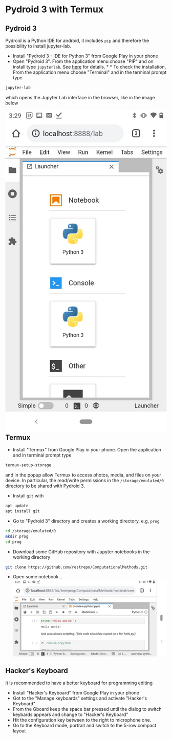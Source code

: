 # Pydroid 3 with Termux
## Pydroid 3
Pydroid is a Python IDE for android, it includes `pip` and therefore the possibility to install jupyter-lab. 

* Install "Pydroid 3 - IDE for Python 3" from Google Play in your phone
* Open "Pydroid 3". From the application menu choose "PIP" and on install type `jupyterlab`. See [here](https://stackoverflow.com/a/51581309/2268280) for details. * * To check the installation, From the application menu choose "Terminal" and in the terminal prompt type
```bash
jupyter-lab
```
which opens the Jupyter Lab interface in the browser, like in the image below

<div style="float: right;width=100;" markdown="1">
<img src="https://github.com/restrepo/pydroid_with_termux/raw/main/img/chrome.jpeg" />
</div>

## Termux
* Install "Termux" from Google Play in your phone. Open the application and in terminal prompt type
```bash
termux-setup-storage
```
and in the popup allow Termux to access photos, media, and files on your device.
In particular, the read/write permissions in the `/storage/emulated/0` directory to be shared with Pydroid 3.

* Install `git` with
```bash
apt update
apt install git
```
* Go to "Pydroid 3" directory and creates a working directory, e.g, `prog`
```bash
cd /storage/emulated/0
mkdir prog
cd prog
```

* Download some GitHub repository with Jupyter notebooks in the working directory
```bash
git clone https://github.com/restrepo/ComputationalMethods.git
```
* Open some notebook...
![img](https://github.com/restrepo/pydroid_with_termux/raw/main/img/jupyter.jpeg)

## Hacker's Keyboard
It is recommended to have a better keyboard for programming editing
* Install "Hacker's Keyboard" from Google Play in your phone
* Got to the "Manage keyboards" settings and activate "Hacker's Keyboard"
* From the Gboard keep the space bar pressed until the dialog to switch keybards appears and change to "Hacker's Keyboard" 
* Hit the configuration key between to the right to microphone one. 
* Go to the Keyboard mode, portrait and switch to the 5-row compact layout

